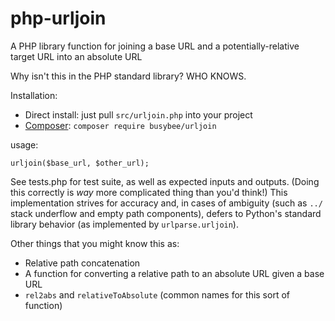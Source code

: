 # php-urljoin
A PHP library function for joining a base URL and a potentially-relative target URL into an absolute URL

Why isn't this in the PHP standard library? WHO KNOWS.

Installation:

* Direct install: just pull `src/urljoin.php` into your project
* [Composer](https://packagist.org/packages/busybee/urljoin): `composer require busybee/urljoin`

usage:

    urljoin($base_url, $other_url);

See tests.php for test suite, as well as expected inputs and outputs. (Doing
this correctly is *way* more complicated thing than you'd think!) This
implementation strives for accuracy and, in cases of ambiguity (such as `../`
stack underflow and empty path components), defers to Python's standard library
behavior (as implemented by `urlparse.urljoin`).

Other things that you might know this as:

* Relative path concatenation
* A function for converting a relative path to an absolute URL given a base URL
* `rel2abs` and `relativeToAbsolute` (common names for this sort of function)
